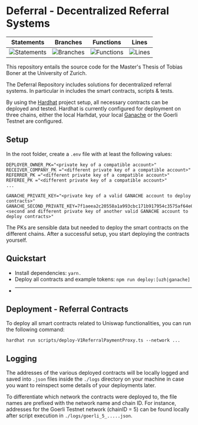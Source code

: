 # Deferral - Decentralized Referral Systems

| Statements                  | Branches                | Functions                 | Lines             |
| --------------------------- | ----------------------- | ------------------------- | ----------------- |
| ![Statements](#statements#) | ![Branches](#branches#) | ![Functions](#functions#) | ![Lines](#lines#) |

This repository entails the source code for the Master's Thesis of Tobias Boner at the University of Zurich.

The Deferral Repository includes solutions for decentralized referral systems.
In particular in includes the smart contracts, scripts & tests.

By using the [Hardhat](https://hardhat.org/) project setup, all necessary contracts can be deployed and tested.
Hardhat is currently configured for deployment on three chains,
either the local Harhdat, your local [Ganache](https://trufflesuite.com/ganache/) or the Goerli Testnet are configured.

## Setup

In the root folder, create a `.env` file with at least the following values:

```
DEPLOYER_OWNER_PK="<private key of a compatible account>"
RECEIVER_COMPANY_PK ="<different private key of a compatible account>"
REFERRER_PK ="<different private key of a compatible account>"
REFEREE_PK ="<different private key of a compatible account>"
...
```

```
GANACHE_PRIVATE_KEY="<private key of a valid GANACHE account to deploy contracts>"
GANACHE_SECOND_PRIVATE_KEY=7f1aeea2c20558a1a993cbc171b917954c3575af64e0c98afb7fbd5289516325="<second and different private key of another valid GANACHE account to deploy contracts>"
```

The PKs are sensible data but needed to deploy the smart contracts on the different chains.
After a successful setup, you start deploying the contracts yourself.

## Quickstart

- Install dependencies: `yarn.`
- Deploy all contracts and example tokens: `npm run deploy:[uzh|ganache]`
- ***

## Deployment - Referral Contracts

To deploy all smart contracts related to Uniswap functionalities, you can run the following command:

```
hardhat run scripts/deploy-V1ReferralPaymentProxy.ts --network ...
```

## Logging

The addresses of the various deployed contracts will be locally logged and saved into `.json` files inside the `./logs`
directory on your machine in case you want to reinspect some details of your deployments later.

To differentiate which network the contracts were deployed to, the file names are prefixed with the network name and
chain ID.
For instance, addresses for the Goerli Testnet network (chainID = 5) can be found locally after script execution
in `./logs/goerli_5_.....json`.
